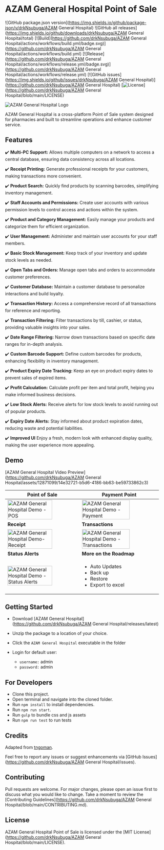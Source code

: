 
# AZAM General Hospital Point of Sale
![GitHub package.json version](https://img.shields.io/github/package-json/v/drkNsubuga/AZAM General Hospital) ![GitHub all releases](https://img.shields.io/github/downloads/drkNsubuga/AZAM General Hospital/total) [![Build](https://github.com/drkNsubuga/AZAM General Hospital/actions/workflows/build.yml/badge.svg)](https://github.com/drkNsubuga/AZAM General Hospital/actions/workflows/build.yml) [![Release](https://github.com/drkNsubuga/AZAM General Hospital/actions/workflows/release.yml/badge.svg)](https://github.com/drkNsubuga/AZAM General Hospital/actions/workflows/release.yml) [![GitHub issues](https://img.shields.io/github/issues/drkNsubuga/AZAM General Hospital)](https://github.com/drkNsubuga/AZAM General Hospital) [![License](https://img.shields.io/badge/license-MIT-blue.svg)](https://github.com/drkNsubuga/AZAM General Hospital/blob/main/LICENSE)

![AZAM General Hospital Logo](assets/images/logo.svg)

AZAM General Hospital is a cross-platform Point of Sale system designed for pharmacies and built to streamline operations and enhance customer service.

## Features

✔️ **Multi-PC Support:** Allows multiple computers on a network to access a central database, ensuring data consistency across all locations.

✔️ **Receipt Printing:** Generate professional receipts for your customers, making transactions more convenient.

✔️ **Product Search:** Quickly find products by scanning barcodes, simplifying inventory management.

✔️ **Staff Accounts and Permissions:** Create user accounts with various permission levels to control access and actions within the system.

✔️ **Product and Category Management:** Easily manage your products and categorize them for efficient organization.

✔️ **User Management:** Administer and maintain user accounts for your staff members.

✔️ **Basic Stock Management:** Keep track of your inventory and update stock levels as needed.

✔️ **Open Tabs and Orders:** Manage open tabs and orders to accommodate customer preferences.

✔️ **Customer Database:** Maintain a customer database to personalize interactions and build loyalty.

✔️ **Transaction History:** Access a comprehensive record of all transactions for reference and reporting.

✔️ **Transaction Filtering:** Filter transactions by till, cashier, or status, providing valuable insights into your sales.

✔️ **Date Range Filtering:** Narrow down transactions based on specific date ranges for in-depth analysis.

✔️ **Custom Barcode Support:** Define custom barcodes for products, enhancing flexibility in inventory management.

✔️ **Product Expiry Date Tracking:** Keep an eye on product expiry dates to prevent sales of expired items.

✔️ **Profit Calculation:** Calculate profit per item and total profit, helping you make informed business decisions.

✔️ **Low Stock Alerts:** Receive alerts for low stock levels to avoid running out of popular products.

✔️ **Expiry Date Alerts:** Stay informed about product expiration dates, reducing waste and potential liabilities.

✔️ **Improved UI** Enjoy a fresh, modern look with enhanced display quality, making the user experience more appealing.


## Demo

[AZAM General Hospital Video Preview](https://github.com/drkNsubuga/AZAM General Hospital/assets/12871099/14e32721-b5d6-4186-bb63-be59733862c3)

| **Point of Sale** |  **Payment Point** |
|--|--|
|<img src="screenshots/pos.png" alt="AZAM General Hospital Demo - POS" width="80%"/>  |<img src="screenshots/payment.png" alt="AZAM General Hospital Demo - Payment" width="80%"/>|
| **Receipt** |  **Transactions** |
| <img src="screenshots/receipt.png" alt="AZAM General Hospital Demo-Receipt" width="80%"/>| <img src="screenshots/transactions.png" alt="AZAM General Hospital Demo - Transactions" width="80%"/>|
| **Status Alerts** | **More on the Roadmap** |
|<img src="screenshots/alerts.png" alt="AZAM General Hospital Demo - Status Alerts" width="80%"/>| <ul><li>Auto Updates</li><li>Back up</li><li>Restore</li><li>Export to excel</li></ul>


## Getting Started
- Download [AZAM General Hospital](https://github.com/drkNsubuga/AZAM General Hospital/releases/latest)
- Unzip the package to a location of your choice.
- Click the ``AZAM General Hospital`` executable in the folder
- Login for default user:

	- ``username:`` admin
	- ``password:`` admin

## For Developers
- Clone this project.
- Open terminal and navigate into the cloned folder.
- Run ```npm install``` to install dependencies.
- Run ```npm run start```.
- Run ```gulp``` to bundle css and js assets
- Run ```npm run test``` to run tests
  
## Credits

Adapted from [tngoman](https://github.com/tngoman/Store-POS).

Feel free to report any issues or suggest enhancements via [GitHub Issues](https://github.com/drkNsubuga/AZAM General Hospital/issues). 

## Contributing

Pull requests are welcome. For major changes, please open an issue first to discuss what you would like to change. Take a moment to review the [Contributing Guidelines](https://github.com/drkNsubuga/AZAM General Hospital/blob/main/CONTRIBUTING.md).

## License

AZAM General Hospital Point of Sale is licensed under the [MIT License](https://github.com/drkNsubuga/AZAM General Hospital/blob/main/LICENSE).
